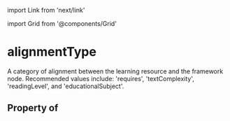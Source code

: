 import Link from 'next/link'
  
import Grid from '@components/Grid'

# alignmentType

A category of alignment between the learning resource and the framework node. Recommended values include: 'requires', 'textComplexity', 'readingLevel', and 'educationalSubject'.

## Property of




